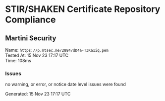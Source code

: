 # STIR/SHAKEN Certificate Repository Compliance

## Martini Security

Name: `https://p.mtsec.me/2884/dD4a-T3Ka1iq.pem`\
Tested At: 15 Nov 23 17:17 UTC\
Time: 108ms

### Issues

no warning, or error, or notice date level issues were found

Generated: 15 Nov 23 17:17 UTC